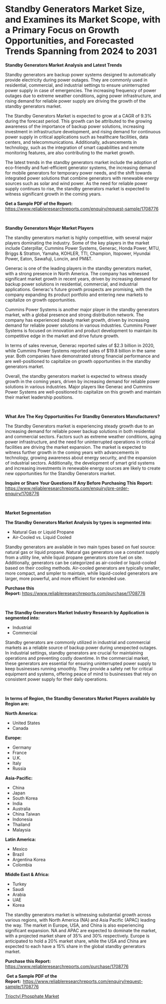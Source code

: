 <p><h1>Standby Generators Market Size, and Examines its Market Scope, with a Primary Focus on Growth Opportunities, and Forecasted Trends Spanning from 2024 to 2031</h1></p><p><strong>Standby Generators Market Analysis and Latest Trends</strong></p>
<p><p>Standby generators are backup power systems designed to automatically provide electricity during power outages. They are commonly used in residential, commercial, and industrial settings to ensure uninterrupted power supply in case of emergencies. The increasing frequency of power outages due to extreme weather conditions, aging power infrastructure, and rising demand for reliable power supply are driving the growth of the standby generators market.</p><p>The Standby Generators Market is expected to grow at a CAGR of 9.3% during the forecast period. This growth can be attributed to the growing awareness of the importance of backup power solutions, increasing investment in infrastructure development, and rising demand for continuous power supply in critical applications such as healthcare facilities, data centers, and telecommunications. Additionally, advancements in technology, such as the integration of smart capabilities and remote monitoring features, are also contributing to the market growth.</p><p>The latest trends in the standby generators market include the adoption of eco-friendly and fuel-efficient generator systems, the increasing demand for mobile generators for temporary power needs, and the shift towards integrated power solutions that combine generators with renewable energy sources such as solar and wind power. As the need for reliable power supply continues to rise, the standby generators market is expected to witness significant growth in the coming years.</p></p>
<p><strong>Get a Sample PDF of the Report:&nbsp;</strong> <a href="https://www.reliableresearchreports.com/enquiry/request-sample/1708776">https://www.reliableresearchreports.com/enquiry/request-sample/1708776</a></p>
<p>&nbsp;</p>
<p><strong>Standby Generators Major Market Players</strong></p>
<p><p>The standby generators market is highly competitive, with several major players dominating the industry. Some of the key players in the market include Caterpillar, Cummins Power Systems, Generac, Honda Power, MTU, Briggs & Stratton, Yamaha, KOHLER, TTI, Champion, Itopower, Hyundai Power, Eaton, Sawafuji, Loncin, and PM&T.</p><p>Generac is one of the leading players in the standby generators market, with a strong presence in North America. The company has witnessed significant market growth in recent years, driven by increasing demand for backup power solutions in residential, commercial, and industrial applications. Generac's future growth prospects are promising, with the company expanding its product portfolio and entering new markets to capitalize on growth opportunities.</p><p>Cummins Power Systems is another major player in the standby generators market, with a global presence and strong distribution network. The company has experienced steady market growth, driven by increasing demand for reliable power solutions in various industries. Cummins Power Systems is focused on innovation and product development to maintain its competitive edge in the market and drive future growth.</p><p>In terms of sales revenue, Generac reported sales of $2.3 billion in 2020, while Cummins Power Systems reported sales of $19.8 billion in the same year. Both companies have demonstrated strong financial performance and are well-positioned to capitalize on growth opportunities in the standby generators market.</p><p>Overall, the standby generators market is expected to witness steady growth in the coming years, driven by increasing demand for reliable power solutions in various industries. Major players like Generac and Cummins Power Systems are well-positioned to capitalize on this growth and maintain their market leadership positions.</p></p>
<p>&nbsp;</p>
<p><strong>What Are The Key Opportunities For Standby Generators Manufacturers?</strong></p>
<p><p>The Standby Generators market is experiencing steady growth due to an increasing demand for reliable power backup solutions in both residential and commercial sectors. Factors such as extreme weather conditions, aging power infrastructure, and the need for uninterrupted operations in critical facilities are driving the market expansion. The market is expected to witness further growth in the coming years with advancements in technology, growing awareness about energy security, and the expansion of industrial sectors. Additionally, the development of smart grid systems and increasing investments in renewable energy sources are likely to create new opportunities for the Standby Generators market.</p></p>
<p><strong>Inquire or Share Your Questions If Any Before Purchasing This Report:</strong> <a href="https://www.reliableresearchreports.com/enquiry/pre-order-enquiry/1708776">https://www.reliableresearchreports.com/enquiry/pre-order-enquiry/1708776</a></p>
<p>&nbsp;</p>
<p><strong>Market Segmentation</strong></p>
<p><strong>The Standby Generators Market Analysis by types is segmented into:</strong></p>
<p><ul><li>Natural Gas or Liquid Propane</li><li>Air-Cooled vs. Liquid Cooled</li></ul></p>
<p><p>Standby generators are available in two main types based on fuel source: natural gas or liquid propane. Natural gas generators use a constant supply from a utility line, while liquid propane generators store fuel on site. Additionally, generators can be categorized as air-cooled or liquid-cooled based on their cooling methods. Air-cooled generators are typically smaller, more compact, and simpler to maintain, while liquid-cooled generators are larger, more powerful, and more efficient for extended use.</p></p>
<p><strong>Purchase this Report:&nbsp;</strong><a href="https://www.reliableresearchreports.com/purchase/1708776">https://www.reliableresearchreports.com/purchase/1708776</a></p>
<p>&nbsp;</p>
<p><strong>The Standby Generators Market Industry Research by Application is segmented into:</strong></p>
<p><ul><li>Industrial</li><li>Commercial</li></ul></p>
<p><p>Standby generators are commonly utilized in industrial and commercial markets as a reliable source of backup power during unexpected outages. In industrial settings, standby generators are crucial for maintaining operations and preventing costly downtime. In the commercial market, these generators are essential for ensuring uninterrupted power supply to keep businesses running smoothly. They provide a safety net for critical equipment and systems, offering peace of mind to businesses that rely on consistent power supply for their daily operations.</p></p>
<p>&nbsp;</p>
<p><strong>In terms of Region, the Standby Generators Market Players available by Region are:</strong></p>
<p>
    <p> <strong> North America: </strong>
        <ul>
            <li>United States</li>
            <li>Canada</li>
        </ul>
        </p> 
    <p> <strong> Europe: </strong>
        <ul>
            <li>Germany</li>
            <li>France</li>
            <li>U.K.</li>
            <li>Italy</li>
            <li>Russia</li>
        </ul>
        </p> 
    <p> <strong> Asia-Pacific: </strong>
        <ul>
            <li>China</li>
            <li>Japan</li>
            <li>South Korea</li>
            <li>India</li>
            <li>Australia</li>
            <li>China Taiwan</li>
            <li>Indonesia</li>
            <li>Thailand</li>
            <li>Malaysia</li>
        </ul>
        </p> 
    <p> <strong> Latin America: </strong>
        <ul>
            <li>Mexico</li>
            <li>Brazil</li>
            <li>Argentina Korea</li>
            <li>Colombia</li>
        </ul>
        </p> 
    <p> <strong> Middle East & Africa: </strong>
        <ul>
            <li>Turkey</li>
            <li>Saudi</li>
            <li>Arabia</li>
            <li>UAE</li>
            <li>Korea</li>
        </ul>
    </p>
    </p>
<p><p>The standby generators market is witnessing substantial growth across various regions, with North America (NA) and Asia Pacific (APAC) leading the way. The market in Europe, USA, and China is also experiencing significant expansion. NA and APAC are expected to dominate the market, with a projected market share of 35% and 30% respectively. Europe is anticipated to hold a 20% market share, while the USA and China are expected to each have a 15% share in the global standby generators market.</p></p>
<p><strong>Purchase this Report: </strong><a href="https://www.reliableresearchreports.com/purchase/1708776">https://www.reliableresearchreports.com/purchase/1708776</a></p>
<p>&nbsp;<strong>Get a Sample PDF of the Report:&nbsp;&nbsp;</strong><a href="https://www.reliableresearchreports.com/enquiry/request-sample/1708776">https://www.reliableresearchreports.com/enquiry/request-sample/1708776</a></p>
<p><strong></strong></p>
<p><p><a href="https://skillful-vermicelli-b89.notion.site/Trioctyl-Phosphate-Market-with-the-goal-of-estimating-the-market-size-and-future-growth-potential-of-0b700ab6f9744b92bfff877f6eefe234">Trioctyl Phosphate Market</a></p></p>